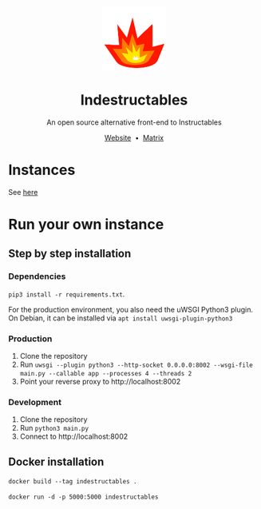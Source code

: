 <div align="center">
<img src="static/img/logo.png">
<h1>Indestructables</h1>
An open source alternative front-end to Instructables

<a href="https://indestructables.codeberg.page/">Website</a>
&nbsp;•&nbsp;
<a href="https://matrix.to/#/#indestructables-general:fedora.im">Matrix</a>
</div>

# Instances
See [here](https://indestructables.codeberg.page/#instances)

# Run your own instance

## Step by step installation

### Dependencies
`pip3 install -r requirements.txt`.

For the production environment, you also need the uWSGI Python3 plugin. On Debian, it can be installed via `apt install uwsgi-plugin-python3`
### Production
1. Clone the repository
2. Run `uwsgi --plugin python3 --http-socket 0.0.0.0:8002 --wsgi-file main.py --callable app --processes 4 --threads 2`
3. Point your reverse proxy to http://localhost:8002
### Development
1. Clone the repository
2. Run `python3 main.py`
3. Connect to http://localhost:8002

## Docker installation

`docker build --tag indestructables .`

`docker run -d -p 5000:5000 indestructables`
